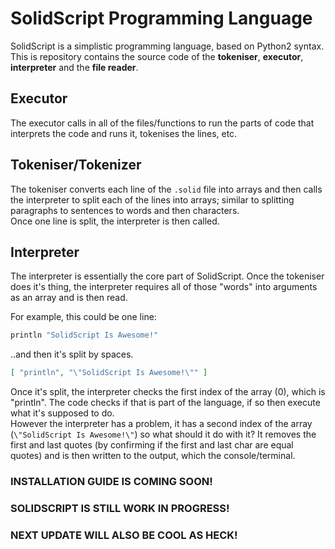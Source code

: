 # SolidScript Programming Language

SolidScript is a simplistic programming language, based on Python2 syntax. This is repository contains the source code of the **tokeniser**, **executor**, **interpreter** and the **file reader**.

## Executor
The executor calls in all of the files/functions to run the parts of code that interprets the code and runs it, tokenises the lines, etc.

## Tokeniser/Tokenizer
The tokeniser converts each line of the `.solid` file into arrays and then calls the interpreter to split each of the lines into arrays; similar to splitting paragraphs to sentences to words and then characters.  
Once one line is split, the interpreter is then called.

## Interpreter
The interpreter is essentially the core part of SolidScript. Once the tokeniser does it's thing, the interpreter requires all of those "words" into arguments as an array and is then read.  

For example, this could be one line:
```s
println "SolidScript Is Awesome!"
```
..and then it's split by spaces.
```json
[ "println", "\"SolidScript Is Awesome!\"" ]
```
Once it's split, the interpreter checks the first index of the array (0), which is "println". The code checks if that is part of the language, if so then execute what it's supposed to do.  
However the interpreter has a problem, it has a second index of the array (`\"SolidScript Is Awesome!\"`) so what should it do with it? It removes the first and last quotes (by confirming if the first and last char are equal quotes) and is then written to the output, which the console/terminal.

### INSTALLATION GUIDE IS COMING SOON!
### SOLIDSCRIPT IS STILL WORK IN PROGRESS!
### NEXT UPDATE WILL ALSO BE COOL AS HECK!